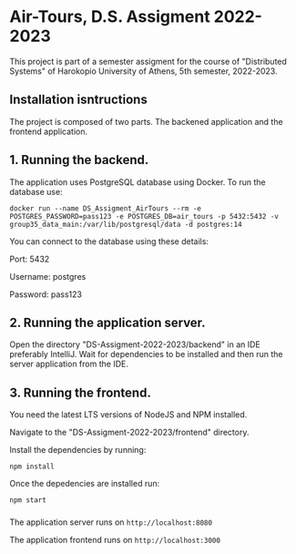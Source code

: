 # Air-Tours, D.S. Assigment 2022-2023
This project is part of a semester assigment for the course of "Distributed Systems" of Harokopio University of Athens, 5th semester, 2022-2023.

## Installation isntructions
The project is composed of two parts. The backened application and the frontend application.

## 1. Running the backend.

The application uses PostgreSQL database using Docker. To run the database use:

`docker run --name DS_Assigment_AirTours --rm -e  POSTGRES_PASSWORD=pass123 -e POSTGRES_DB=air_tours -p 5432:5432 -v group35_data_main:/var/lib/postgresql/data -d postgres:14`


You can connect to the database using these details:

Port: 5432

Username: postgres

Password: pass123


## 2. Running the application server.
Open the directory "DS-Assigment-2022-2023/backend" in an IDE preferably IntelliJ. Wait for dependencies to be installed and then run the server application from the IDE.


## 3. Running the frontend.

You need the latest LTS versions of NodeJS and NPM installed.

Navigate to the "DS-Assigment-2022-2023/frontend" directory.

Install the dependencies by running:

`npm install`

Once the depedencies are installed run:

`npm start`

###
The application server runs on `http://localhost:8080`

The application frontend runs on `http://localhost:3000`


